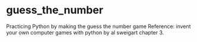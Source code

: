 # guess_the_number
Practicing Python by making the guess the number game
Reference: invent your own computer games with python by  al sweigart chapter 3.


